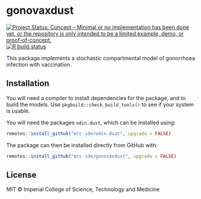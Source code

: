 # gonovaxdust

<!-- badges: start -->
[![Project Status: Concept – Minimal or no implementation has been done yet, or the repository is only intended to be a limited example, demo, or proof-of-concept.](https://www.repostatus.org/badges/latest/concept.svg)](https://www.repostatus.org/#concept)
[![R build status](https://github.com/mrc-ide/gonovaxdust/workflows/R-CMD-check/badge.svg)](https://github.com/mrc-ide/gonovaxdust/actions)
<!-- badges: end -->

This package implements a stochastic compartmental model of gonorrhoea infection with vaccination.

## Installation

You will need a compiler to install dependencies for the package, and to build
the models. Use `pkgbuild::check_build_tools()` to see if your system is usable.

You will need the packages `odin.dust`, which can be installed using:

```r
remotes::install_github("mrc-ide/odin.dust", upgrade = FALSE)
```


The package can then be installed directly from GitHub with:

```r
remotes::install_github("mrc-ide/gonovaxdust", upgrade = FALSE)
```

## License

MIT © Imperial College of Science, Technology and Medicine

